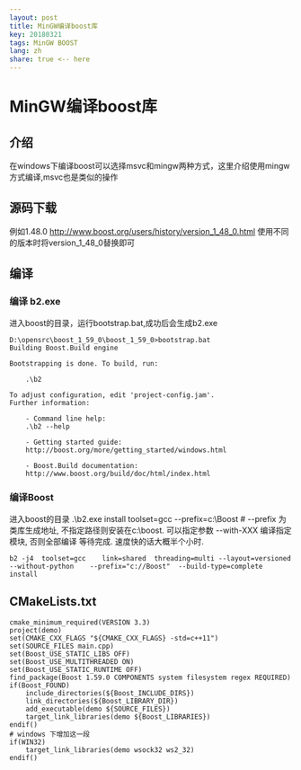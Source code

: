 ```yaml
---
layout: post
title: MinGW编译boost库
key: 20180321
tags: MinGW BOOST
lang: zh
share: true <-- here
---
```


# MinGW编译boost库

## 介绍
在windows下编译boost可以选择msvc和mingw两种方式，这里介绍使用mingw方式编译,msvc也是类似的操作

## 源码下载
例如1.48.0
http://www.boost.org/users/history/version_1_48_0.html
使用不同的版本时将version_1_48_0替换即可

## 编译
### 编译 b2.exe
进入boost的目录，运行bootstrap.bat,成功后会生成b2.exe
```
D:\opensrc\boost_1_59_0\boost_1_59_0>bootstrap.bat
Building Boost.Build engine

Bootstrapping is done. To build, run:

    .\b2

To adjust configuration, edit 'project-config.jam'.
Further information:

    - Command line help:
    .\b2 --help

    - Getting started guide:
    http://boost.org/more/getting_started/windows.html

    - Boost.Build documentation:
    http://www.boost.org/build/doc/html/index.html

```

### 编译Boost
进入boost的目录
.\b2.exe install toolset=gcc --prefix=c:\Boost # --prefix 为类库生成地址, 不指定路径则安装在c:\boost. 可以指定参数 --with-XXX 编译指定模块, 否则全部编译
等待完成. 速度快的话大概半个小时.
```
b2 -j4	toolset=gcc    link=shared	threading=multi	--layout=versioned	--without-python	--prefix="c://Boost"  --build-type=complete install
```

## CMakeLists.txt
```
cmake_minimum_required(VERSION 3.3)
project(demo)
set(CMAKE_CXX_FLAGS "${CMAKE_CXX_FLAGS} -std=c++11")
set(SOURCE_FILES main.cpp)
set(Boost_USE_STATIC_LIBS OFF)
set(Boost_USE_MULTITHREADED ON)
set(Boost_USE_STATIC_RUNTIME OFF)
find_package(Boost 1.59.0 COMPONENTS system filesystem regex REQUIRED)
if(Boost_FOUND)
    include_directories(${Boost_INCLUDE_DIRS})
    link_directories(${Boost_LIBRARY_DIR})
    add_executable(demo ${SOURCE_FILES})
    target_link_libraries(demo ${Boost_LIBRARIES})
endif()
# windows 下增加这一段
if(WIN32)
    target_link_libraries(demo wsock32 ws2_32)
endif()

```